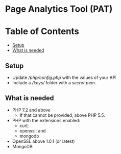 # Page Analytics Tool (PAT)

# Table of Contents #
  * [Setup](#setup)
  * [What is needed](#what-is-needed)

## Setup

* Update */php/config.php* with the values of your API
* Include a */keys/* folder with a *secret.pem*.

## What is needed

* PHP 7.2 and above
  * If that cannot be provided, above PHP 5.5.
* PHP with the extensions enabled:
  * curl;
  * openssl; and
  * mongodb
* OpenSSL above 1.0.1 (or latest)
* MongoDB
